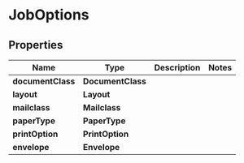 

# JobOptions


## Properties

| Name | Type | Description | Notes |
|------------ | ------------- | ------------- | -------------|
|**documentClass** | **DocumentClass** |  |  |
|**layout** | **Layout** |  |  |
|**mailclass** | **Mailclass** |  |  |
|**paperType** | **PaperType** |  |  |
|**printOption** | **PrintOption** |  |  |
|**envelope** | **Envelope** |  |  |



